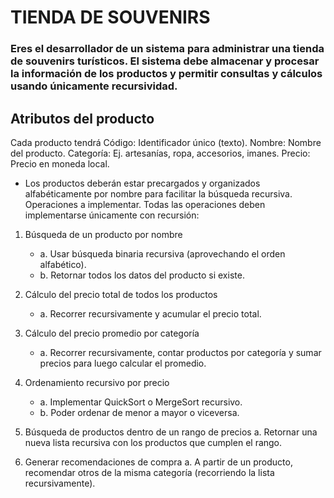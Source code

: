 

# TIENDA DE SOUVENIRS

### Eres el desarrollador de un sistema para administrar una tienda de souvenirs turísticos. El sistema debe almacenar y procesar la información de los productos y permitir consultas y cálculos usando únicamente recursividad.

## Atributos del producto
Cada producto tendrá
Código: Identificador único (texto).
Nombre: Nombre del producto.
Categoría: Ej. artesanías, ropa, accesorios, imanes.
Precio: Precio en moneda local.

* Los productos deberán estar precargados y organizados alfabéticamente por nombre para facilitar la búsqueda recursiva.
Operaciones a implementar. Todas las operaciones deben implementarse únicamente con recursión:

1. Búsqueda de un producto por nombre
   * a. Usar búsqueda binaria recursiva (aprovechando el orden alfabético).
   * b. Retornar todos los datos del producto si existe.

3. Cálculo del precio total de todos los productos
   * a. Recorrer recursivamente y acumular el precio total.

5. Cálculo del precio promedio por categoría
   * a. Recorrer recursivamente, contar productos por categoría y sumar precios para luego calcular el promedio.

7. Ordenamiento recursivo por precio
   * a. Implementar QuickSort o MergeSort recursivo.
   * b. Poder ordenar de menor a mayor o viceversa.

9. Búsqueda de productos dentro de un rango de precios
 a. Retornar una nueva lista recursiva con los productos que cumplen el rango.

10. Generar recomendaciones de compra
 a. A partir de un producto, recomendar otros de la misma categoría (recorriendo la lista recursivamente).

